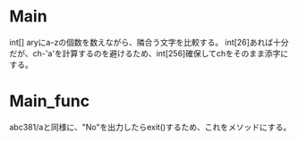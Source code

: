 # Main
int[] aryにa-zの個数を数えながら、隣合う文字を比較する。
int[26]あれば十分だが、ch-'a'を計算するのを避けるため、int[256]確保してchをそのまま添字にする。

# Main_func
abc381/aと同様に、"No"を出力したらexit()するため、これをメソッドにする。

